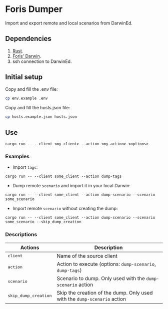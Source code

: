 # Foris Dumper

Import and export remote and local scenarios from DarwinEd.

## Dependencies

1. [Rust](https://www.rust-lang.org/tools/install).
2. [Foris' Darwin](https://github.com/Foris/darwined).
3. ssh connection to DarwinEd.

## Initial setup

Copy and fill the .env file:
```sh
cp env.example .env
```

Copy and fill the hosts.json file:
```sh
cp hosts.example.json hosts.json
```

## Use

```command
cargo run -- --client <my-client> --action <my-action> <options>
```

### Examples

- Import `tags`:
```command
cargo run -- --client some_client --action dump-tags
```

- Dump remote `scenario` and import it in your local Darwin:
```command
cargo run -- --client some_client --action dump-scenario --scenario some_scenario
```

- Import remote `scenario` without creating the dump:
```command
cargo run -- --client some_client --action dump-scenario --scenario some_scenario --skip_dump_creation
```

### Descriptions

|Actions|Description|
|---|---|
|<kbd>client</kbd>|Name of the source client|
|<kbd>action</kbd>|Action to execute (options: `dump-scenario`, `dump-tags`)|
|<kbd>scenario</kbd>|Scenario to dump. Only used with the `dump-scenario` action|
|<kbd>skip_dump_creation</kbd>|Skip the creation of the dump. Only used with the `dump-scenario` action|
